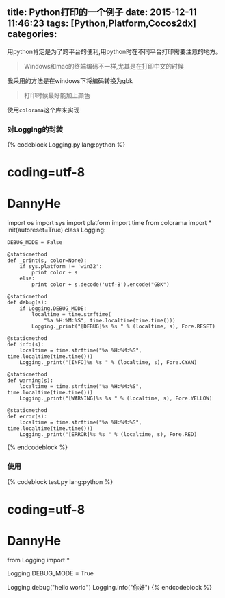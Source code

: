 title: Python打印的一个例子
date: 2015-12-11 11:46:23
tags: [Python,Platform,Cocos2dx]
categories: 
---

用python肯定是为了跨平台的便利,用python时在不同平台打印需要注意的地方。


> Windows和mac的终端编码不一样,尤其是在打印中文的时候

我采用的方法是在windows下将编码转换为gbk

> 打印时候最好能加上颜色

使用`colorama`这个库来实现
<!-- more -->
### 对Logging的封装
{% codeblock Logging.py lang:python %}
# coding=utf-8
# DannyHe
import os
import sys
import platform
import time
from colorama import *
init(autoreset=True)
class Logging:

    DEBUG_MODE = False

    @staticmethod
    def _print(s, color=None):
        if sys.platform != 'win32':
            print color + s
        else:
            print color + s.decode('utf-8').encode("GBK")

    @staticmethod
    def debug(s):
        if Logging.DEBUG_MODE:
            localtime = time.strftime(
                "%a %H:%M:%S", time.localtime(time.time()))
            Logging._print("[DEBUG]%s %s " % (localtime, s), Fore.RESET)

    @staticmethod
    def info(s):
        localtime = time.strftime("%a %H:%M:%S", time.localtime(time.time()))
        Logging._print("[INFO]%s %s " % (localtime, s), Fore.CYAN)

    @staticmethod
    def warning(s):
        localtime = time.strftime("%a %H:%M:%S", time.localtime(time.time()))
        Logging._print("[WARNING]%s %s " % (localtime, s), Fore.YELLOW)

    @staticmethod
    def error(s):
        localtime = time.strftime("%a %H:%M:%S", time.localtime(time.time()))
        Logging._print("[ERROR]%s %s " % (localtime, s), Fore.RED)
{% endcodeblock %}

### 使用

{% codeblock test.py lang:python %}
# coding=utf-8
# DannyHe
from Logging import *

Logging.DEBUG_MODE = True

Logging.debug("hello world")
Logging.info("你好")
{% endcodeblock %}